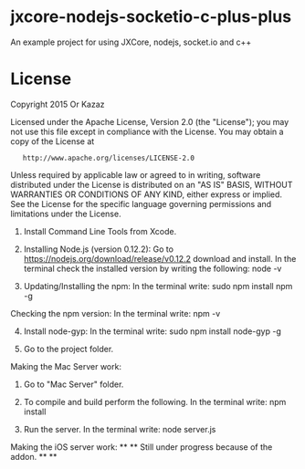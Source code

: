 # jxcore-nodejs-socketio-c-plus-plus
An example project for using JXCore, nodejs, socket.io and c++

# License
Copyright 2015 Or Kazaz

   Licensed under the Apache License, Version 2.0 (the "License");
   you may not use this file except in compliance with the License.
   You may obtain a copy of the License at

       http://www.apache.org/licenses/LICENSE-2.0

   Unless required by applicable law or agreed to in writing, software
   distributed under the License is distributed on an "AS IS" BASIS,
   WITHOUT WARRANTIES OR CONDITIONS OF ANY KIND, either express or implied.
   See the License for the specific language governing permissions and
   limitations under the License.

1) Install Command Line Tools from Xcode.

2) Installing Node.js (version 0.12.2):
Go to https://nodejs.org/download/release/v0.12.2 download and install.
In the terminal check the installed version by writing the following:
    node -v

3) Updating/Installing the npm:
In the terminal write:
    sudo npm install npm -g

Checking the npm version:
In the terminal write:
    npm -v

4) Install node-gyp:
In the terminal write:
    sudo npm install node-gyp -g

5) Go to the project folder.

Making the Mac Server work:
1) Go to "Mac Server" folder.

2) To compile and build perform the following.
In the terminal write:
    npm install

3) Run the server.
In the terminal write:
    node server.js

Making the iOS server work:
** ** Still under progress because of the addon. ** **
